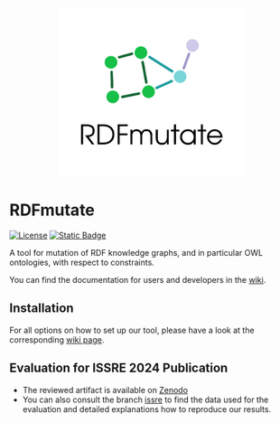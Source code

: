 <p align="center">
  <img src="logo/draft.png" height="300">
</p>

# RDFmutate

[![License](https://img.shields.io/github/license/Edkamb/OntoMutate)](https://opensource.org/licenses/Apache-2.0)
[![Static Badge](https://img.shields.io/badge/documentation-GitHub_Wiki-1f883d)](https://github.com/Edkamb/OntoMutate/wiki)

A tool for mutation of RDF knowledge graphs, and in particular OWL ontologies, with respect to constraints. 

You can find the documentation for users and developers in the  [wiki](https://github.com/Edkamb/OntoMutate/wiki).

## Installation
For all options on how to set up our tool, please have a look at the corresponding [wiki page](https://github.com/Edkamb/OntoMutate/wiki/Installation).

## Evaluation for ISSRE 2024 Publication
 - The reviewed artifact is available on [Zenodo](https://doi.org/10.5281/zenodo.13325715)
 - You can also consult the branch [issre](https://github.com/Edkamb/OntoMutate/tree/issre) to find the data used for the evaluation and detailed explanations how to reproduce our results.
